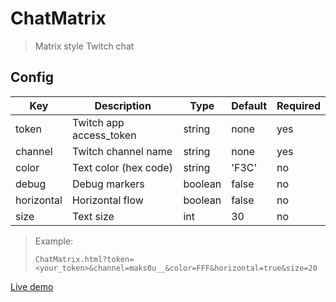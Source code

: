 # ChatMatrix

> Matrix style Twitch chat

## Config

| Key        | Description             | Type    | Default | Required |
| ---------- | ----------------------- | ------- | ------- | -------- |
| token      | Twitch app access_token | string  | none    | yes      |
| channel    | Twitch channel name     | string  | none    | yes      |
| color      | Text color (hex code)   | string  | 'F3C'   | no       |
| debug      | Debug markers           | boolean | false   | no       |
| horizontal | Horizontal flow         | boolean | false   | no       |
| size       | Text size               | int     | 30      | no       |

> Example:
>
> ```text
> ChatMatrix.html?token=<your_token>&channel=maks0u__&color=FFF&horizontal=true&size=20
> ```

[Live demo](https://maks0u.github.io/ChatMatrix/ChatMatrix.html?token=null&channel=maks0u__&size=20)
